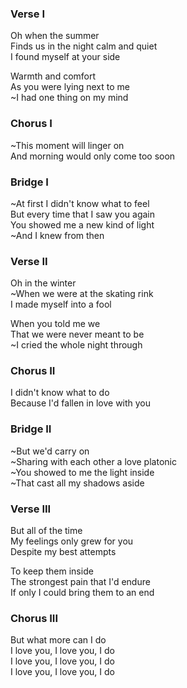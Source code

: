 ### Verse I
Oh when the summer  
Finds us in the night calm and quiet  
I found myself at your side

Warmth and comfort  
As you were lying next to me  
~I had one thing on my mind

### Chorus I
~This moment will linger on  
And morning would only come too soon

### Bridge I
~At first I didn't know what to feel  
But every time that I saw you again  
You showed me a new kind of light  
~And I knew from then

### Verse II
Oh in the winter  
~When we were at the skating rink  
I made myself into a fool

When you told me we  
That we were never meant to be  
~I cried the whole night through

### Chorus II
I didn't know what to do  
Because I'd fallen in love with you

### Bridge II
~But we'd carry on  
~Sharing with each other a love platonic  
~You showed to me the light inside  
~That cast all my shadows aside

### Verse III
But all of the time  
My feelings only grew for you  
Despite my best attempts

To keep them inside  
The strongest pain that I'd endure  
If only I could bring them to an end

### Chorus III
But what more can I do  
I love you, I love you, I do  
I love you, I love you, I do  
I love you, I love you, I do
